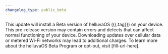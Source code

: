 ```yaml
---
changelog_type: public_beta
---
```

This update will install a Beta version of helluvaOS ({{.tag}}) on your device. This pre-release version may contain errors and defects that can affect normal functioning of your device. Downloading updates over cellular data or metered Wi-Fi networks may lead to additional charges. To learn more about the helluvaOS Beta Program or opt-out, visit [fill-url-here].
